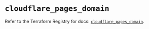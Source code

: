# `cloudflare_pages_domain`

Refer to the Terraform Registry for docs: [`cloudflare_pages_domain`](https://registry.terraform.io/providers/cloudflare/cloudflare/5.8.2/docs/resources/pages_domain).
